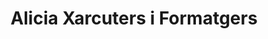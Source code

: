 ---
title: "Alicia Xarcuters i Formatgers"
url: /sant-andreu-de-la-barca/alicia-xarcuters-i-formatgers/
shop: carnicero
---